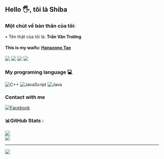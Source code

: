 
## Hello 🖐, tôi là Shiba

### Một chút về bản thân của tôi: 
• Tên thật của tôi là: __Trần Văn Trường__



<h4>This is my waifu: <a href="https://bandori.fandom.com/wiki/Hanazono_Tae">Hanazono Tae</a></h4>

<img src="https://i.ibb.co/X4y5dwP/hanazono-tae-bang-dream.gif" style="">
<img src="https://i.ibb.co/QYLSJZJ/bandori-bang-dream.gif" style="">
<img src="https://i.ibb.co/QmsK0hw/bang-dream-bandori.gif" style="">
<img src="https://i.ibb.co/JjvS2zs/tae-hanazono-otae.gif" style="">

### My programing language 💻
![C++](https://img.shields.io/badge/c++-%2300599C.svg?style=for-the-badge&logo=c%2B%2B&logoColor=white) ![JavaScript](https://img.shields.io/badge/javascript-%23323330.svg?style=for-the-badge&logo=javascript&logoColor=%23F7DF1E) ![Java](https://img.shields.io/badge/java-%23ED8B00.svg?style=for-the-badge&logo=java&logoColor=white)

### Contact with me 
[![Facebook](https://img.shields.io/badge/Facebook-%231877F2.svg?logo=Facebook&logoColor=white)](https://www.facebook.com/profile.php?id=100042009152032) 

### 📊GitHub Stats :
![](https://github-readme-stats.vercel.app/api?username=truong9c2208&theme=synthwave&hide_border=false&include_all_commits=false&count_private=false)<br/>
![](https://github-readme-streak-stats.herokuapp.com/?user=truong9c2208&theme=synthwave&hide_border=false)<br/>

---
[![](https://visitcount.itsvg.in/api?id=truong9c2208&icon=2&color=1)](https://visitcount.itsvg.in)
